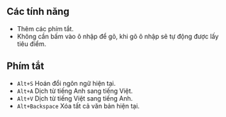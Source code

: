 ## Các tính năng

- Thêm các phím tắt.
- Không cần bấm vào ô nhập để gõ, khi gõ ô nhập sẽ tự động được lấy tiêu điểm.

## Phím tắt

- `Alt+S` Hoán đổi ngôn ngữ hiện tại.
- `Alt+A` Dịch từ tiếng Anh sang tiếng Việt.
- `Alt+V` Dịch từ tiếng Việt sang tiếng Anh.
- `Alt+Backspace` Xóa tất cả văn bản hiện tại.

